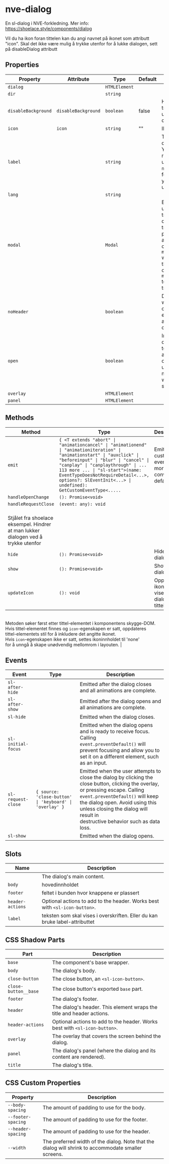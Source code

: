 # nve-dialog

En sl-dialog i NVE-forkledning.
Mer info: https://shoelace.style/components/dialog

Vil du ha ikon foran tittelen kan du angi navnet på ikonet som attributt "icon".
Skal det ikke være mulig å trykke utenfor for å lukke dialogen, sett på disableDialog attributt

## Properties

| Property            | Attribute           | Type          | Default | Description                                      |
|---------------------|---------------------|---------------|---------|--------------------------------------------------|
| `dialog`            |                     | `HTMLElement` |         |                                                  |
| `dir`               |                     | `string`      |         |                                                  |
| `disableBackground` | `disableBackground` | `boolean`     | false   | Hvis disableBacground er true, kan man ikke trykke utenfor dialogen for å lukke den. |
| `icon`              | `icon`              | `string`      | ""      | Ikonet som skal vises                            |
| `label`             |                     | `string`      |         | The dialog's label as displayed in the header. You should always include a relevant label even when using<br />`no-header`, as it is required for proper accessibility. If you need to display HTML, use the `label` slot instead. |
| `lang`              |                     | `string`      |         |                                                  |
| `modal`             |                     | `Modal`       |         | Exposes the internal modal utility that controls focus trapping. To temporarily disable focus<br />trapping and allow third-party modals spawned from an active Shoelace modal, call `modal.activateExternal()` when<br />the third-party modal opens. Upon closing, call `modal.deactivateExternal()` to restore Shoelace's focus trapping. |
| `noHeader`          |                     | `boolean`     |         | Disables the header. This will also remove the default close button, so please ensure you provide an easy,<br />accessible way for users to dismiss the dialog. |
| `open`              |                     | `boolean`     |         | Indicates whether or not the dialog is open. You can toggle this attribute to show and hide the dialog, or you can<br />use the `show()` and `hide()` methods and this attribute will reflect the dialog's open state. |
| `overlay`           |                     | `HTMLElement` |         |                                                  |
| `panel`             |                     | `HTMLElement` |         |                                                  |

## Methods

| Method               | Type                                             | Description                                      |
|----------------------|--------------------------------------------------|--------------------------------------------------|
| `emit`               | `{ <T extends "abort" \| "animationcancel" \| "animationend" \| "animationiteration" \| "animationstart" \| "auxclick" \| "beforeinput" \| "blur" \| "cancel" \| "canplay" \| "canplaythrough" \| ... 113 more ... \| "sl-start">(name: EventTypeDoesNotRequireDetail<...>, options?: SlEventInit<...> \| undefined): GetCustomEventType<.....` | Emits a custom event with more convenient defaults. |
| `handleOpenChange`   | `(): Promise<void>`                              |                                                  |
| `handleRequestClose` | `(event: any): void`                             | 
<br />Stjålet fra shoelace eksempel. Hindrer at man lukker dialogen ved å trykke utenfor |
| `hide`               | `(): Promise<void>`                              | Hides the dialog                                 |
| `show`               | `(): Promise<void>`                              | Shows the dialog.                                |
| `updateIcon`         | `(): void`                                       | Oppdaterer ikonet som vises i dialogens tittel.
<br />Metoden søker først etter tittel-elementet i komponentens skygge-DOM. 
<br />Hvis tittel-elementet finnes og `icon`-egenskapen er satt, oppdateres 
<br />tittel-elementets stil for å inkludere det angitte ikonet. 
<br />Hvis `icon`-egenskapen ikke er satt, settes ikoninnholdet til 'none' 
<br />for å unngå å skape unødvendig mellomrom i layouten. |

## Events

| Event              | Type                                             | Description                                      |
|--------------------|--------------------------------------------------|--------------------------------------------------|
| `sl-after-hide`    |                                                  | Emitted after the dialog closes and all animations are complete. |
| `sl-after-show`    |                                                  | Emitted after the dialog opens and all animations are complete. |
| `sl-hide`          |                                                  | Emitted when the dialog closes.                  |
| `sl-initial-focus` |                                                  | Emitted when the dialog opens and is ready to receive focus. Calling<br />`event.preventDefault()` will prevent focusing and allow you to set it on a different element, such as an input. |
| `sl-request-close` | `{ source: 'close-button' \| 'keyboard' \| 'overlay' }` | Emitted when the user attempts to<br />close the dialog by clicking the close button, clicking the overlay, or pressing escape. Calling<br />`event.preventDefault()` will keep the dialog open. Avoid using this unless closing the dialog will result in<br />destructive behavior such as data loss. |
| `sl-show`          |                                                  | Emitted when the dialog opens.                   |

## Slots

| Name             | Description                                      |
|------------------|--------------------------------------------------|
|                  | The dialog's main content.                       |
| `body`           | hovedinnholdet                                   |
| `footer`         | feltet i bunden hvor knappene er plassert        |
| `header-actions` | Optional actions to add to the header. Works best with `<sl-icon-button>`. |
| `label`          | teksten som skal vises i overskriften. Eller du kan bruke label-attributtet |

## CSS Shadow Parts

| Part                 | Description                                      |
|----------------------|--------------------------------------------------|
| `base`               | The component's base wrapper.                    |
| `body`               | The dialog's body.                               |
| `close-button`       | The close button, an `<sl-icon-button>`.         |
| `close-button__base` | The close button's exported `base` part.         |
| `footer`             | The dialog's footer.                             |
| `header`             | The dialog's header. This element wraps the title and header actions. |
| `header-actions`     | Optional actions to add to the header. Works best with `<sl-icon-button>`. |
| `overlay`            | The overlay that covers the screen behind the dialog. |
| `panel`              | The dialog's panel (where the dialog and its content are rendered). |
| `title`              | The dialog's title.                              |

## CSS Custom Properties

| Property           | Description                                      |
|--------------------|--------------------------------------------------|
| `--body-spacing`   | The amount of padding to use for the body.       |
| `--footer-spacing` | The amount of padding to use for the footer.     |
| `--header-spacing` | The amount of padding to use for the header.     |
| `--width`          | The preferred width of the dialog. Note that the dialog will shrink to accommodate smaller screens. |
